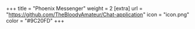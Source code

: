+++
title = "Phoenix Messenger"
weight = 2
[extra]
url = "https://github.com/TheBloodyAmateur/Chat-application"
icon = "icon.png"
color = "#9C20FD"
+++
